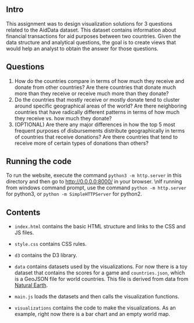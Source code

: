 ## Intro

This assignment was to design visualization solutions for 3 questions related to the AidData dataset. This dataset contains information about financial transactions for aid purposes between two countries. Given the data structure and analytical questions, the goal is to create views that would help an analyst to obtain the answer for those questions.

## Questions

1. How do the countries compare in terms of how much they receive and donate from other countries? Are there countries that donate much more than they receive or receive much more than they donate?
2. Do the countries that mostly receive or mostly donate tend to cluster around specific geographical areas of the world? Are there neighboring countries that have radically different patterns in terms of how much they receive vs. how much they donate?
3. (OPTIONAL) Are there any major differences in how the top 5 most frequent purposes of disbursements distribute geographically in terms of  countries that receive donations? Are there countries that tend to receive more of certain types of donations than others?

## Running the code

To run the website, execute the command `python3 -m http.server` in this directory and then go to http://0.0.0.0:8000/ in your browser.
\nIf running from windows command prompt, use the command `python -m http.server` for python3, or `python -m SimpleHTTPServer` for python2. 

## Contents

* `index.html` contains the basic HTML structure and links to the CSS and JS files.

* `style.css` contains CSS rules.

* `d3` contains the D3 library.

* `data` contains datasets used by the visualizations. For now there is a toy dataset that contains the scores for a game and `countries.json`, which is a GeoJSON file for world countries. This file is derived from data from [Natural Earth](https://www.naturalearthdata.com).

* `main.js` loads the datasets and then calls the visualization functions.

* `visualizations` contains the code to make the visualizations. As an example, right now there is a bar chart and an empty world map.
